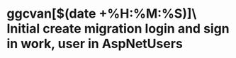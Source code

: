 # ggcvan\[$(date +%H:%M:%S)\]\ Initial create migration login and sign in work, user in AspNetUsers
 
